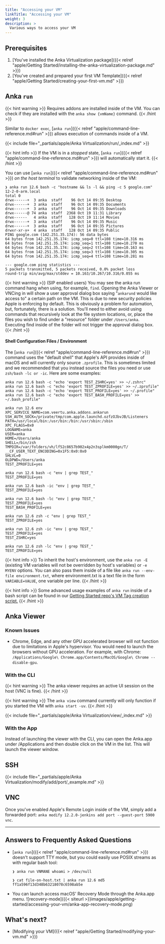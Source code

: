 ```yaml
---
title: "Accessing your VM"
linkTitle: "Accessing your VM"
weight: 3
description: >
  Various ways to access your VM
---
```


## Prerequisites

1. [You've installed the Anka Virtualization package]({{< relref "apple/Getting Started/installing-the-anka-virtualization-package.md" >}})
2. [You've created and prepared your first VM Template]({{< relref "apple/Getting Started/creating-your-first-vm.md" >}})

## Anka `run`

{{< hint warning >}}
Requires addons are installed inside of the VM. You can check if they are installed with the `anka show {vmName}` command.
{{< /hint >}}

Similar to `docker exec`, [`anka run`]({{< relref "apple/command-line-reference.md#run" >}}) allows execution of commands inside of a VM.

{{< include file="_partials/apple/Anka Virtualization/run/_index.md" >}}

{{< hint info >}}
If the VM is in a _stopped_ state, [`anka run`]({{< relref "apple/command-line-reference.md#run" >}}) will automatically start it.
{{< /hint >}}

You can use [`anka run`]({{< relref "apple/command-line-reference.md#run" >}}) _on the host terminal_ to validate networking inside of the VM:

```shell
❯ anka run 12.6 bash -c "hostname && ls -l && ping -c 5 google.com"
12-2-0-arm.local
total 0
drwx------+  3 anka  staff    96 Oct 14 09:35 Desktop
drwx------+  3 anka  staff    96 Oct 14 09:35 Documents
drwx------+  3 anka  staff    96 Oct 14 09:35 Downloads
drwx------@ 74 anka  staff  2368 Oct 19 11:31 Library
drwx------   4 anka  staff   128 Oct 19 11:14 Movies
drwx------+  3 anka  staff    96 Oct 14 09:35 Music
drwx------+  3 anka  staff    96 Oct 14 09:35 Pictures
drwxr-xr-x+  4 anka  staff   128 Oct 14 09:35 Public
PING google.com (142.251.35.174): 56 data bytes
64 bytes from 142.251.35.174: icmp_seq=0 ttl=108 time=10.316 ms
64 bytes from 142.251.35.174: icmp_seq=1 ttl=108 time=10.270 ms
64 bytes from 142.251.35.174: icmp_seq=2 ttl=108 time=10.163 ms
64 bytes from 142.251.35.174: icmp_seq=3 ttl=108 time=10.305 ms
64 bytes from 142.251.35.174: icmp_seq=4 ttl=108 time=10.281 ms

--- google.com ping statistics ---
5 packets transmitted, 5 packets received, 0.0% packet loss
round-trip min/avg/max/stddev = 10.163/10.267/10.316/0.055 ms
```

{{< hint warning >}}
(SIP enabled users) You may see the anka run command hang when using, for example, `find`. Opening the Anka Viewer or VNCing in will show a user approval dialog box saying "`ankarund` would like access to" a certain path on the VM. This is due to new security policies Apple is enforcing by default. This is obviously a problem for automation, but, fortunately, there is a solution. You'll need to either avoid using commands that recursively look at the file system locations, or, place the files you wish to find under a "resource" folder under `/Users/anka`. Executing find inside of the folder will not trigger the approval dialog box.
{{< /hint >}}

#### Shell Configuration Files / Environment

The [`anka run`]({{< relref "apple/command-line-reference.md#run" >}}) command uses the "default shell" that Apple's API provides inside of macOS and will currently only source `.zprofile`. This is sometimes limited and we recommended that you instead source the files you need or use `zsh/bash -lc or -ic`. Here are some examples:

```shell
anka run 12.6 bash -c "echo 'export TEST_ZSHRC=yes' >> ~/.zshrc"
anka run 12.6 bash -c "echo 'export TEST_ZPROFILE=yes' >> ~/.zprofile"
anka run 12.6 bash -c "echo 'export TEST_PROFILE=yes' >> ~/.profile"
anka run 12.6 bash -c "echo 'export TEST_BASH_PROFILE=yes' >> ~/.bash_profile"

anka run 12.6 env
XPC_SERVICE_NAME=com.veertu.anka.addons.ankarun
SSH_AUTH_SOCK=/private/tmp/com.apple.launchd.ozfzOJbvJB/Listeners
PATH=/usr/local/bin:/usr/bin:/bin:/usr/sbin:/sbin
XPC_FLAGS=0x0
LOGNAME=anka
USER=anka
HOME=/Users/anka
SHELL=/bin/zsh
TMPDIR=/var/folders/vh/lf52c8657b902x4p2n3splkm0000gn/T/
__CF_USER_TEXT_ENCODING=0x1F5:0x0:0x0
SHLVL=0
OLDPWD=/Users/anka
TEST_ZPROFILE=yes

anka run 12.6 bash -c "env | grep TEST_"
TEST_ZPROFILE=yes

anka run 12.6 bash -ic "env | grep TEST_"
TEST_ZPROFILE=yes

anka run 12.6 bash -lc "env | grep TEST_"
TEST_ZPROFILE=yes
TEST_BASH_PROFILE=yes

anka run 12.6 zsh -c "env | grep TEST_"
TEST_ZPROFILE=yes

anka run 12.6 zsh -ic "env | grep TEST_"
TEST_ZPROFILE=yes
TEST_ZSHRC=yes

anka run 12.6 zsh -lc "env | grep TEST_"
TEST_ZPROFILE=yes
```

{{< hint info >}}
To inherit the host's environment, use the `anka run -E` (existing VM variables will not be overridden by host's variables) or `-e MYENV` options. You can also pass them inside of a file like `anka run --env-file environment.txt`, where environment.txt is a text file in the form `VARIABLE=VALUE`, one variable per line.
{{< /hint >}}


{{< hint info >}}
Some advanced usage examples of `anka run` inside of a bash script can be found in our [Getting Started repo's VM Tag creation script.](https://github.com/veertuinc/getting-started/blob/master/create-vm-template-tags.bash)
{{< /hint >}}

## Anka Viewer

### Known Issues

- Chrome, Edge, and any other GPU accelerated browser will not function due to limitations in Apple's hypervisor. You would need to launch the browsers without GPU acceleration. For example, with Chrome: `/Applications/Google\ Chrome.app/Contents/MacOS/Google\ Chrome --disable-gpu`.

### With the CLI

{{< hint warning >}}
The anka viewer requires an active UI session on the host (VNC is fine).
{{< /hint >}}

{{< hint warning >}}
The `anka view` command currently will only function if you started the VM with `anka start -uv`.
{{< /hint >}}

{{< include file="_partials/apple/Anka Virtualization/view/_index.md" >}}

### With the App

Instead of launching the viewer with the CLI, you can open the Anka.app under /Applications and then double click on the VM in the list. This will launch the viewer window.


## SSH

{{< include file="_partials/apple/Anka Virtualization/modify/add/port/_example.md" >}}

## VNC

Once you've enabled Apple's Remote Login inside of the VM, simply add a forwarded port: `anka modify 12.2.0-jenkins add port --guest-port 5900 vnc`.

---

## Answers to Frequently Asked Questions

- [`anka run`]({{< relref "apple/command-line-reference.md#run" >}}) doesn't support TTY mode, but you could easily use POSIX streams as with regular bash tool:

  ```shell
  ❯ anka run VNMANE whoami > /dev/null

  ❯ cat file-on-host.txt | anka run 12.6 md5
  ff1a596f13d348b63218078c6598ab5e
  ```

- You can launch access macOS' Recovery Mode through the Anka.app menu.
  ![recovery-mode]({{< siteurl >}}images/apple/getting-started/accessing-your-vm/anka-app-recovery-mode.png)

## What's next?

- [Modifying your VM]({{< relref "apple/Getting Started/modifying-your-vm.md" >}})
